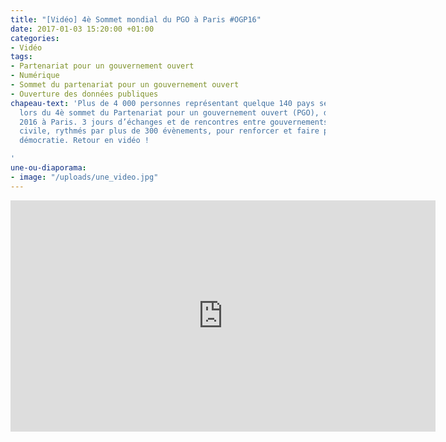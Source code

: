 ```yaml
---
title: "[Vidéo] 4è Sommet mondial du PGO à Paris #OGP16"
date: 2017-01-03 15:20:00 +01:00
categories:
- Vidéo
tags:
- Partenariat pour un gouvernement ouvert
- Numérique
- Sommet du partenariat pour un gouvernement ouvert
- Ouverture des données publiques
chapeau-text: 'Plus de 4 000 personnes représentant quelque 140 pays se sont rassemblées
  lors du 4è sommet du Partenariat pour un gouvernement ouvert (PGO), du 7 au 9 décembre
  2016 à Paris. 3 jours d’échanges et de rencontres entre gouvernements et société
  civile, rythmés par plus de 300 évènements, pour renforcer et faire progresser la
  démocratie. Retour en vidéo !

'
une-ou-diaporama:
- image: "/uploads/une_video.jpg"
---
```


<iframe frameborder="0" width="680" height="370" src="https://www.dailymotion.com/embed/video/x561dnl" allowfullscreen allow="autoplay"></iframe>